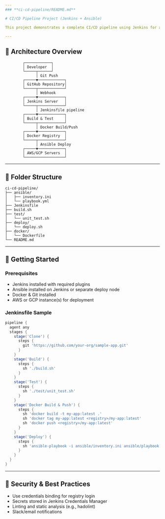 ```yaml
---
### **ci-cd-pipeline/README.md**

# CI/CD Pipeline Project (Jenkins + Ansible)

This project demonstrates a complete CI/CD pipeline using Jenkins for automation and Ansible for deployment. The pipeline includes source code checkout, build, unit testing, Docker image creation, security scanning, and deployment to AWS/GCP.

---
```


## 🧱 Architecture Overview

```
        ┌────────────┐
        │ Developer  │
        └─────┬──────┘
              │ Git Push
        ┌─────▼────────────┐
        │ GitHub Repository│
        └─────┬────────────┘
              │ Webhook
        ┌─────▼────────────┐
        │ Jenkins Server   │
        └─────┬────────────┘
              │ Jenkinsfile pipeline
        ┌─────▼────────────┐
        │ Build & Test     │
        └─────┬────────────┘
              │ Docker Build/Push
        ┌─────▼────────────┐
        │ Docker Registry  │
        └─────┬────────────┘
              │ Ansible Deploy
        ┌─────▼────────────┐
        │ AWS/GCP Servers  │
        └──────────────────┘
```

---

## 📁 Folder Structure

```
ci-cd-pipeline/
├── ansible/
│   ├── inventory.ini
│   └── playbook.yml
├── Jenkinsfile
├── build.sh
├── test/
│   └── unit_test.sh
├── deploy/
│   └── deploy.sh
├── docker/
│   └── Dockerfile
└── README.md
```

---

## 🚀 Getting Started

### Prerequisites
- Jenkins installed with required plugins
- Ansible installed on Jenkins or separate deploy node
- Docker & Git installed
- AWS or GCP instance(s) for deployment

### Jenkinsfile Sample
```groovy
pipeline {
  agent any
  stages {
    stage('Clone') {
      steps {
        git 'https://github.com/your-org/sample-app.git'
      }
    }
    stage('Build') {
      steps {
        sh './build.sh'
      }
    }
    stage('Test') {
      steps {
        sh './test/unit_test.sh'
      }
    }
    stage('Docker Build & Push') {
      steps {
        sh 'docker build -t my-app:latest .'
        sh 'docker tag my-app:latest <registry>/my-app:latest'
        sh 'docker push <registry>/my-app:latest'
      }
    }
    stage('Deploy') {
      steps {
        sh 'ansible-playbook -i ansible/inventory.ini ansible/playbook.yml'
      }
    }
  }
}
```

---

## 🔐 Security & Best Practices
- Use credentials binding for registry login
- Secrets stored in Jenkins Credentials Manager
- Linting and static analysis (e.g., hadolint)
- Slack/email notifications



